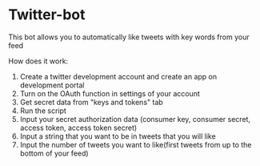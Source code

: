 # Twitter-bot
This bot allows you to automatically like tweets with key words from your feed

How does it work:<br>
1) Create a twitter development account and create an app on development portal<br>
2) Turn on the OAuth function in settings of your account<br>
3) Get secret data from "keys and tokens" tab<br>
4) Run the script<br>
5) Input your secret authorization data (consumer key, consumer secret, access token, access token secret)<br>
6) Input a string that you want to be in tweets that you will like<br>
7) Input the number of tweets you want to like(first tweets from up to the bottom of your feed)<br>

